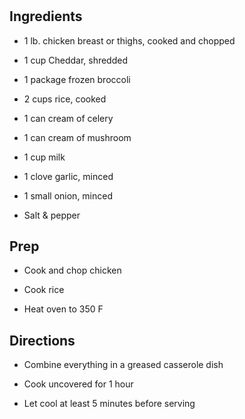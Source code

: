 # 

## Ingredients

- 1 lb. chicken breast or thighs, cooked and chopped

- 1 cup Cheddar, shredded

- 1 package frozen broccoli

- 2 cups rice, cooked

- 1 can cream of celery

- 1 can cream of mushroom

- 1 cup milk

- 1 clove garlic, minced

- 1 small onion, minced

- Salt & pepper

## Prep

- Cook and chop chicken

- Cook rice

- Heat oven to 350 F

## Directions

- Combine everything in a greased casserole dish

- Cook uncovered for 1 hour

- Let cool at least 5 minutes before serving
